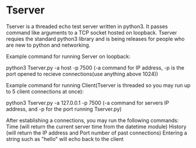 # Tserver
Tserver is a threaded echo test server written in python3. It passes command like arguments to a TCP socket hosted on loopback.
Tserver requies the standard python3 library and is being releases for people who are new to python and networking.


Example command for running Server on loopback:

  python3 Tserver.py -a host -p 7500  (-a command for IP address, -p is the port opened to recieve connections(use anything above 1024))
 
 Example command for running Client(Tserver is threaded so you may run up to 5 client connections at once):
 
 python3 Tserver.py -a 127.0.0.1 -p 7500 (-a command for servers IP address, and -p for the port running Tserver.py)
 
 
 
 After establishing a connections, you may run the following commands:
 Time (will return the current server time from the datetime module)
 History (will return the IP address and Port number of past connections)
 Entering a string such as "hello" will echo back to the client
 

